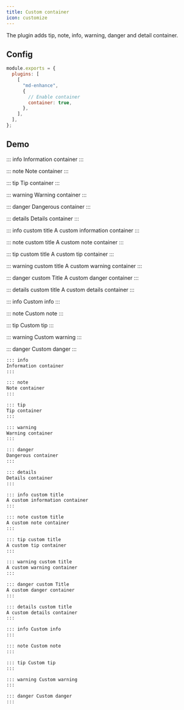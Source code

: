```yaml
---
title: Custom container
icon: customize
---
```


The plugin adds tip, note, info, warning, danger and detail container.

<!-- more -->

## Config

```js {7}
module.exports = {
  plugins: [
    [
      "md-enhance",
      {
        // Enable container
        container: true,
      },
    ],
  ],
};
```

## Demo

::: info
Information container
:::

::: note
Note container
:::

::: tip
Tip container
:::

::: warning
Warning container
:::

::: danger
Dangerous container
:::

::: details
Details container
:::

::: info custom title
A custom information container
:::

::: note custom title
A custom note container
:::

::: tip custom title
A custom tip container
:::

::: warning custom title
A custom warning container
:::

::: danger custom Title
A custom danger container
:::

::: details custom title
A custom details container
:::

::: info Custom info
:::

::: note Custom note
:::

::: tip Custom tip
:::

::: warning Custom warning
:::

::: danger Custom danger
:::

```md
::: info
Information container
:::

::: note
Note container
:::

::: tip
Tip container
:::

::: warning
Warning container
:::

::: danger
Dangerous container
:::

::: details
Details container
:::

::: info custom title
A custom information container
:::

::: note custom title
A custom note container
:::

::: tip custom title
A custom tip container
:::

::: warning custom title
A custom warning container
:::

::: danger custom Title
A custom danger container
:::

::: details custom title
A custom details container
:::

::: info Custom info
:::

::: note Custom note
:::

::: tip Custom tip
:::

::: warning Custom warning
:::

::: danger Custom danger
:::
```
